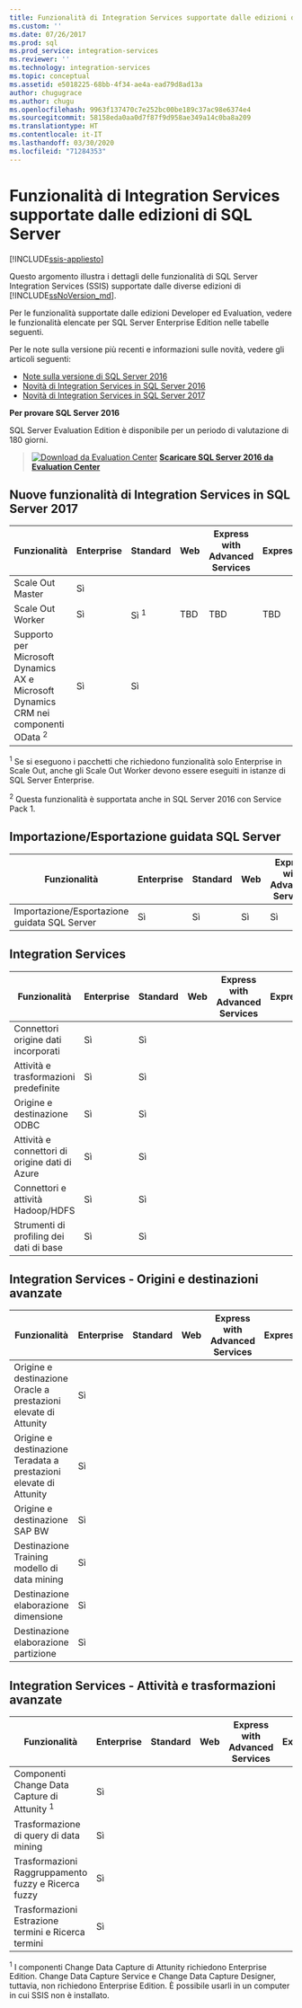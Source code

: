 ```yaml
---
title: Funzionalità di Integration Services supportate dalle edizioni di SQL Server | Microsoft Docs
ms.custom: ''
ms.date: 07/26/2017
ms.prod: sql
ms.prod_service: integration-services
ms.reviewer: ''
ms.technology: integration-services
ms.topic: conceptual
ms.assetid: e5018225-68bb-4f34-ae4a-ead79d8ad13a
author: chugugrace
ms.author: chugu
ms.openlocfilehash: 9963f137470c7e252bc00be189c37ac98e6374e4
ms.sourcegitcommit: 58158eda0aa0d7f87f9d958ae349a14c0ba8a209
ms.translationtype: HT
ms.contentlocale: it-IT
ms.lasthandoff: 03/30/2020
ms.locfileid: "71284353"
---
```

# <a name="integration-services-features-supported-by-the-editions-of-sql-server"></a>Funzionalità di Integration Services supportate dalle edizioni di SQL Server

[!INCLUDE[ssis-appliesto](../includes/ssis-appliesto-ssvrpluslinux-asdb-asdw-xxx.md)]


 Questo argomento illustra i dettagli delle funzionalità di SQL Server Integration Services (SSIS) supportate dalle diverse edizioni di [!INCLUDE[ssNoVersion_md](../includes/ssnoversion-md.md)].  

Per le funzionalità supportate dalle edizioni Developer ed Evaluation, vedere le funzionalità elencate per SQL Server Enterprise Edition nelle tabelle seguenti.
  
Per le note sulla versione più recenti e informazioni sulle novità, vedere gli articoli seguenti:
-   [Note sulla versione di SQL Server 2016](../sql-server/sql-server-2016-release-notes.md)
-   [Novità di Integration Services in SQL Server 2016](../integration-services/what-s-new-in-integration-services-in-sql-server-2016.md)
-   [Novità di Integration Services in SQL Server 2017](../integration-services/what-s-new-in-integration-services-in-sql-server-2017.md)
    
**Per provare SQL Server 2016**    

SQL Server Evaluation Edition è disponibile per un periodo di valutazione di 180 giorni.  
    
> [![Download da Evaluation Center](https://docs.microsoft.com/analysis-services/analysis-services/media/download.png)](https://www.microsoft.com/evalcenter/evaluate-sql-server-2016) **[Scaricare SQL Server 2016 da Evaluation Center](https://www.microsoft.com/evalcenter/evaluate-sql-server-2016)**    
    
## <a name="new-integration-services-features-in-sql-server-2017"></a><a name="ISNew"></a> Nuove funzionalità di Integration Services in SQL Server 2017
  
|Funzionalità|Enterprise|Standard|Web|Express with Advanced Services|Express|  
|-------------|----------------|--------------|---------|------------------------------------|------------------------|  
|Scale Out Master|Sì|||||
|Scale Out Worker|Sì|Sì <sup>1</sup>|TBD|TBD|TBD|
|Supporto per Microsoft Dynamics AX e Microsoft Dynamics CRM nei componenti OData <sup>2</sup>|Sì|Sì||||

<sup>1</sup> Se si eseguono i pacchetti che richiedono funzionalità solo Enterprise in Scale Out, anche gli Scale Out Worker devono essere eseguiti in istanze di SQL Server Enterprise.

<sup>2</sup> Questa funzionalità è supportata anche in SQL Server 2016 con Service Pack 1.

## <a name="sql-server-import-and-export-wizard"></a><a name="IEWiz"></a> Importazione/Esportazione guidata SQL Server

|Funzionalità|Enterprise|Standard|Web|Express with Advanced Services|Express|  
|-------------|----------------|--------------|---------|------------------------------------|------------------------|  
|Importazione/Esportazione guidata SQL Server|Sì|Sì|Sì|Sì|Sì|  

## <a name="integration-services"></a><a name="IS"></a> Integration Services  
  
|Funzionalità|Enterprise|Standard|Web|Express with Advanced Services|Express|  
|-------------|----------------|--------------|---------|------------------------------------|------------------------|  
|Connettori origine dati incorporati|Sì|Sì|||| 
|Attività e trasformazioni predefinite|Sì|Sì||||  
|Origine e destinazione ODBC |Sì|Sì|||| 
|Attività e connettori di origine dati di Azure|Sì|Sì||||  
|Connettori e attività Hadoop/HDFS|Sì|Sì||||  
|Strumenti di profiling dei dati di base|Sì|Sì|||| 

## <a name="integration-services---advanced-sources-and-destinations"></a><a name="ISAA"></a> Integration Services - Origini e destinazioni avanzate  
  
|Funzionalità|Enterprise|Standard|Web|Express with Advanced Services|Express|  
|-------------|----------------|--------------|---------|------------------------------------|------------------------|  
|Origine e destinazione Oracle a prestazioni elevate di Attunity|Sì|||||  
|Origine e destinazione Teradata a prestazioni elevate di Attunity|Sì|||||  
|Origine e destinazione SAP BW|Sì|||||  
|Destinazione Training modello di data mining|Sì|||||  
|Destinazione elaborazione dimensione|Sì|||||  
|Destinazione elaborazione partizione|Sì|||||  
  
## <a name="integration-services---advanced-tasks-and-transformations"></a><a name="ISAT"></a> Integration Services - Attività e trasformazioni avanzate  
  
|Funzionalità|Enterprise|Standard|Web|Express with Advanced Services|Express|  
|-------------|----------------|--------------|---------|------------------------------------|------------------------|  
|Componenti Change Data Capture di Attunity <sup>1</sup>|Sì|||||  
|Trasformazione di query di data mining|Sì|||||  
|Trasformazioni Raggruppamento fuzzy e Ricerca fuzzy|Sì|||||  
|Trasformazioni Estrazione termini e Ricerca termini|Sì|||||  

<sup>1</sup> I componenti Change Data Capture di Attunity richiedono Enterprise Edition. Change Data Capture Service e Change Data Capture Designer, tuttavia, non richiedono Enterprise Edition. È possibile usarli in un computer in cui SSIS non è installato.
